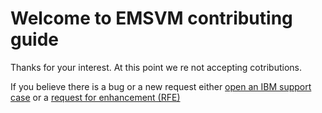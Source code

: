 # Welcome to EMSVM contributing guide <!-- omit in toc -->

Thanks for your interest. At this point we re not accepting cotributions.

If you believe there is a bug or a new request either [open an IBM support case](https://www.ibm.com/mysupport/s/) or a [request for enhancement (RFE)](https://www.ibm.com/support/pages/how-create-and-manage-enhancement-requests-ibm-rfe-community)